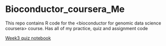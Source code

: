 # Bioconductor_coursera_Me
This repo contains R code for the &lt;bioconductor for genomic data science coursera> course. Has all of my practice, quiz and assignment code

[Week3 quiz notebook](https://htmlpreview.github.io/?https://github.com/SushmitaM1/Bioconductor_coursera_Me/blob/master/week3_quiz0.nb.html)

